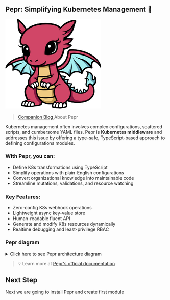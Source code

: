 ## Pepr: Simplifying Kubernetes Management 🚀

<img src="https://github.com/defenseunicorns/pepr/raw/main/_images/pepr.png" alt="Pepr-logo" width="300" />

> [Companion Blog ](https://piotrzan.medium.com/from-yaml-chaos-to-kubernetes-zen-5b9e8242a5cb) About Pepr

Kubernetes management often involves complex configurations, scattered scripts,
and cumbersome YAML files. Pepr is **Kubernetes middleware** and addresses this
issue by offering a type-safe,
TypeScript-based approach to defining configurations modules. 

### With Pepr, you can:
- Define K8s transformations using TypeScript
- Simplify operations with plain-English configurations
- Convert organizational knowledge into maintainable code
- Streamline mutations, validations, and resource watching

### Key Features:
- Zero-config K8s webhook operations
- Lightweight async key-value store
- Human-readable fluent API
- Generate and modify K8s resources dynamically
- Realtime debugging and least-privilege RBAC

### Pepr diagram

<details>
<summary>Click here to see Pepr architecture diagram</summary>
<br>
<br>
<img
src="https://github.com/defenseunicorns/pepr/raw/main/_images/pepr-arch.svg" alt="Pepr-diagram">
</details>

> 💡 Learn more at [Pepr's official documentation](https://docs.pepr.dev)

## Next Step

Next we are going to install Pepr and create first module
